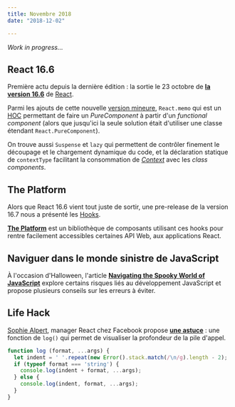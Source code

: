 ```yaml
---
title: Novembre 2018
date: "2018-12-02"

---
```


*Work in progress…*

## React 16.6

Première actu depuis la dernière édition : la sortie le 23 octobre de
**[la version 16.6][React 16.6]** de [React][].

Parmi les ajouts de cette nouvelle [version mineure][semver],
`React.memo` qui est un [HOC][] permettant de faire un *PureComponent* à
partir d'un *functional component* (alors que jusqu'ici la seule
solution était d'utiliser une classe étendant `React.PureComponent`).

On trouve aussi `Suspense` et `lazy` qui permettent de contrôler
finement le découpage et le chargement dynamique du code, et la
déclaration statique de `contextType` facilitant la consommation de
*[Context][]* avec les *class components*.

[React 16.6]: https://reactjs.org/blog/2018/10/23/react-v-16-6.html
[React]: https://reactjs.org
[semver]: https://semver.org/ "Semantic Versioning"
[HOC]: https://reactjs.org/docs/higher-order-components.html "Higher-Order Components"
[Context]: https://reactjs.org/docs/context.html


## The Platform

Alors que React 16.6 vient tout juste de sortir, une pre-release de la
version 16.7 nous a présenté les [Hooks][].

**[The Platform][]** est un bibliothèque de composants utilisant ces
hooks pour rentre facilement accessibles certaines API Web, aux
applications React.

[Hooks]: https://reactjs.org/docs/hooks-intro.html	"Introducing Hooks"
[The Platform]: https://github.com/palmerhq/the-platform

## Naviguer dans le monde sinistre de JavaScript

À l'occasion d'Halloween, l'article
**[Navigating the Spooky World of JavaScript][]** explore certains
risques liés au développement JavaScript et propose plusieurs conseils
sur les erreurs à éviter.

[Navigating the Spooky World of JavaScript]: https://dev.to/aspittel/navigating-the-spooky-world-of-javascript-3h45

## Life Hack

[Sophie Alpert][], manager React chez Facebook propose
**[une astuce][]** : une fonction de `log()` qui permet de visualiser la
profondeur de la pile d'appel.

```js
function log (format, ...args) {
  let indent = ' '.repeat(new Error().stack.match(/\n/g).length - 2);
  if (typeof format === 'string') {
    console.log(indent + format, ...args);
  } else {
    console.log(indent, format, ...args);
  }
}
```

[Sophie Alpert]: https://sophiebits.com/
[une astuce]: https://twitter.com/sophiebits/status/1058448900460138497





